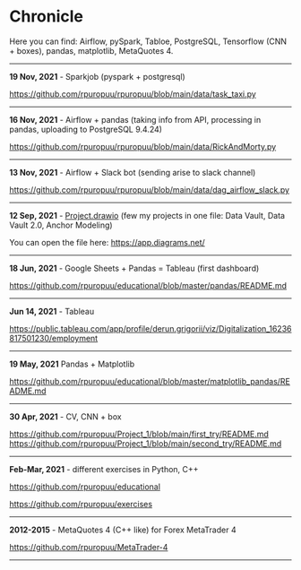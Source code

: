 # Chronicle
Here you can find: Airflow, pySpark, Tabloe, PostgreSQL, Tensorflow (CNN + boxes), pandas, matplotlib, MetaQuotes 4.
______
**19 Nov, 2021** - Sparkjob (pyspark + postgresql)

https://github.com/rpuropuu/rpuropuu/blob/main/data/task_taxi.py
______
**16 Nov, 2021** - Airflow + pandas (taking info from API, processing in pandas,
uploading to PostgreSQL 9.4.24)

https://github.com/rpuropuu/rpuropuu/blob/main/data/RickAndMorty.py
______
**13 Nov, 2021** - Airflow + Slack bot (sending arise to slack channel)

https://github.com/rpuropuu/rpuropuu/blob/main/data/dag_airflow_slack.py
______
**12 Sep, 2021** - [Project.drawio](https://github.com/rpuropuu/rpuropuu/blob/main/data/Project.drawio)
(few my projects in one file: Data Vault, Data Vault 2.0, Anchor Modeling)

You can open the file here: https://app.diagrams.net/ 
______
**18 Jun, 2021** - Google Sheets + Pandas = Tableau (first dashboard) 

https://github.com/rpuropuu/educational/blob/master/pandas/README.md
______
**Jun 14, 2021** - Tableau

https://public.tableau.com/app/profile/derun.grigorii/viz/Digitalization_16236817501230/employment
______
**19 May, 2021** Pandas + Matplotlib

https://github.com/rpuropuu/educational/blob/master/matplotlib_pandas/README.md
______
**30 Apr, 2021** - CV, CNN + box 

https://github.com/rpuropuu/Project_1/blob/main/first_try/README.md
https://github.com/rpuropuu/Project_1/blob/main/second_try/README.md

______
**Feb-Mar, 2021** - different exercises in Python, C++

https://github.com/rpuropuu/educational

https://github.com/rpuropuu/exercises

______
**2012-2015** - MetaQuotes 4 (C++ like) for Forex MetaTrader 4

https://github.com/rpuropuu/MetaTrader-4
______
